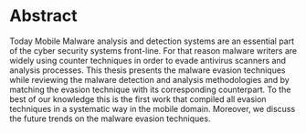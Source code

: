 # Abstract
Today Mobile Malware analysis and detection systems are an essential part of the cyber security systems front-line. For that reason malware writers are widely using counter techniques in order to evade antivirus scanners and analysis processes. This thesis presents the malware evasion techniques while reviewing the malware detection and analysis methodologies and by matching the evasion technique with its corresponding counterpart. To the best of our knowledge this is the first work that compiled all evasion techniques in a systematic way in the mobile domain. Moreover, we discuss the future trends on the malware evasion techniques.
